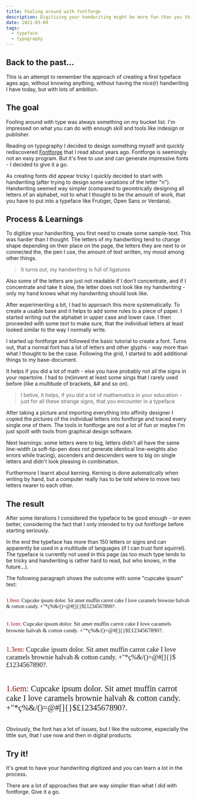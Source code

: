 ```yaml
---
title: Fooling around with fontforge
description: Digitizing your handwriting might be more fun than you think (if you also have strange ideas of "fun")
date: 2021-03-09
tags:
  - typeface
  - typography
---
```


## Back to the past...

This is an attempt to remember the approach of creating a first typeface ages ago, without knowing anything, without having the nice(r) handwriting I have today, but with lots of ambition.

## The goal

Fooling around with type was always something on my bucket list. I'm impressed on what you can do with enough skill and tools like indesign or publisher. 

Reading on typography I decided to design something myself and quickly rediscovered [Fontforge](https://fontforge.org/) that I read about years ago. Fontforge is seemingly not an easy program. But it's free to use and can generate impressive fonts - I decided to give it a go. 

As creating fonts did appear tricky I quickly decided to start with handwriting (after trying to design some variations of the letter "n"). Handwriting seemed way simpler (compared to geomtrically designing all letters of an alphabet, not to what I thought to be the amount of work, that you have to put into a typeface like Frutiger, Open Sans or Verdana).

## Process & Learnings

To digitize your handwriting, you first need to create some sample-text. This was harder than I thought. The letters of my handwriting tend to change shape depending on their place on the page, the letters they are next to or connected the, the pen I use, the amount of text written, my mood among other things. 

> It turns out, my handwriting is full of ligatures 

Also some of the letters are just not readable if I don't concentrate, and if I concentrate and take it slow, the letter does not look like my handwriting - only my hand knows what my handwriting should look like. 

After experimenting a bit, I had to approach this more systematically. To create a usable base and it helps to add some rules to a piece of paper. I started writing out the alphabet in upper case and lower case. I then proceeded with some text to make sure, that the individual letters at least looked similar to the way I normally write. 

I started up fontforge and followed the basic tutorial to create a font. Turns out, that a normal font has a lot of letters and other glyphs - way more than what I thought to be the case. Following the grid, I started to add additional things to my base-document. 

It helps if you did a lot of math - else you have probably not all the signs in your repertoire. I had to (re)invent at least some sings that I rarely used before (like a multitude of brackets, &# and so on).

> I belive, it helps, if you did a lot of mathematics in your education - just for all these strange signs, that you encounter in a typeface

After taking a picture and importing everything into affinity designer I copied the pictures of the individual letters into fontforge and traced every single one of them. The tools in fontforge are not a lot of fun or maybe I'm just spoilt with tools from graphical design software. 

Next learnings: some letters were to big, letters didn't all have the same line-width (a soft-tip-pen does not generate identical line-weights also errors while tracing), ascenders and descenders were to big on single letters and didn't look pleasing in combination. 

Furthermore I learnt about kerning. Kerning is done automatically when writing by hand, but a computer really has to be told where to move two letters nearer to each other. 

## The result

After some iterations I considered the typeface to be good enough - or even better, considering the fact that I only intended to try out fontforge before starting seriously. 

In the end the typeface has more than 150 letters or signs and can apparently be used in a multitude of languages (if I can trust font squirrel). The typeface is currently not used in this page (as too much type tends to be tricky and handwriting is rather hard to read, but who knows, in the future...).

The following paragraph shows the outcome with some "cupcake ipsum" text: 

<div style="display:flex; flex-direction:column">
<p style="font-family:'primera_regular';font-size:1em"> <mark style="color:rgb(155, 20, 20); background-color:white">1.0em:</mark> Cupcake ipsum dolor. Sit amet muffin carrot cake I love caramels brownie halvah & cotton candy. +"*ç%&/()=@#[]{}$£1234567890?. </p>
<p style="font-family:'primera_regular';font-size:1.1em"> <mark style="color:rgb(155, 20, 20); background-color:white">1.1em:</mark> Cupcake ipsum dolor. Sit amet muffin carrot cake I love caramels brownie halvah & cotton candy. +"*ç%&/()=@#[]{}$£1234567890?. </p>
<p style="font-family:'primera_regular';font-size:1.3em"> <mark style="color:rgb(155, 20, 20); background-color:white">1.3em:</mark> Cupcake ipsum dolor. Sit amet muffin carrot cake I love caramels brownie halvah & cotton candy. +"*ç%&/()=@#[]{}$£1234567890?. </p>
<p style="font-family:'primera_regular';font-size:1.6em"> <mark style="color:rgb(155, 20, 20); background-color:white">1.6em:</mark> Cupcake ipsum dolor. Sit amet muffin carrot cake I love caramels brownie halvah & cotton candy. +"*ç%&/()=@#[]{}$£1234567890?. </p>
</div>

Obviously, the font has a lot of issues, but I like the outcome, especially the little sun, that I use now and then in digital products. 

## Try it!

It's great to have your handwriting digitized and you can learn a lot in the process. 

There are a lot of approaches that are way simpler than what I did with fontforge. Give it a go. 
